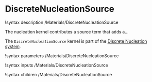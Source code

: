 
# DiscreteNucleationSource

!syntax description /Materials/DiscreteNucleationSource

The nucleation kernel contributes a source term that adds a...

The `DiscreteNucleationSource` kernel is part of the [Discrete Nucleation system](Nucleation/DiscreteNucleationSource.md).

!syntax parameters /Materials/DiscreteNucleationSource

!syntax inputs /Materials/DiscreteNucleationSource

!syntax children /Materials/DiscreteNucleationSource
